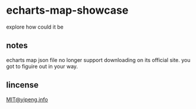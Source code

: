 # echarts-map-showcase
explore how could it be

## notes
echarts map json file no longer support downloading on its official site. you got to figuire out in your way.

## lincense
MIT@yipeng.info